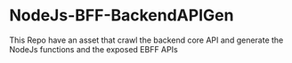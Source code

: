 # NodeJs-BFF-BackendAPIGen
This Repo have an asset that crawl the backend core API and generate the NodeJs functions and the exposed EBFF APIs
